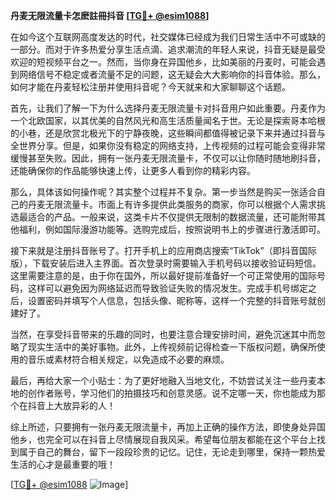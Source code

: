 **丹麦无限流量卡怎麽註冊抖音 [[TG💪+ @esim1088](https://t.me/s/esim1088)]**

在如今这个互联网高度发达的时代，社交媒体已经成为我们日常生活中不可或缺的一部分。而对于许多热爱分享生活点滴、追求潮流的年轻人来说，抖音无疑是最受欢迎的短视频平台之一。然而，当你身在异国他乡，比如美丽的丹麦时，可能会遇到网络信号不稳定或者流量不足的问题，这无疑会大大影响你的抖音体验。那么，如何才能在丹麦轻松注册并使用抖音呢？今天就来和大家聊聊这个话题。

首先，让我们了解一下为什么选择丹麦无限流量卡对抖音用户如此重要。丹麦作为一个北欧国家，以其优美的自然风光和高生活质量闻名于世。无论是探索哥本哈根的小巷，还是欣赏北极光下的宁静夜晚，这些瞬间都值得被记录下来并通过抖音与全世界分享。但是，如果你没有稳定的网络支持，上传视频的过程可能会变得非常缓慢甚至失败。因此，拥有一张丹麦无限流量卡，不仅可以让你随时随地刷抖音，还能确保你的作品能够快速上传，让更多人看到你的精彩内容。

那么，具体该如何操作呢？其实整个过程并不复杂。第一步当然是购买一张适合自己的丹麦无限流量卡。市面上有许多提供此类服务的商家，你可以根据个人需求挑选最适合的产品。一般来说，这类卡片不仅提供无限制的数据流量，还可能附带其他福利，例如国际漫游功能等。选购完成后，按照说明书上的步骤进行激活即可。

接下来就是注册抖音账号了。打开手机上的应用商店搜索“TikTok”（即抖音国际版），下载安装后进入主界面。首次登录时需要输入手机号码以接收验证码短信。这里需要注意的是，由于你在国外，所以最好提前准备好一个可正常使用的国际号码，这样可以避免因为网络延迟而导致验证失败的情况发生。完成手机号绑定之后，设置密码并填写个人信息，包括头像、昵称等，这样一个完整的抖音账号就创建好了。

当然，在享受抖音带来的乐趣的同时，也要注意合理安排时间，避免沉迷其中而忽略了现实生活中的美好事物。此外，上传视频前记得检查一下版权问题，确保所使用的音乐或素材符合相关规定，以免造成不必要的麻烦。

最后，再给大家一个小贴士：为了更好地融入当地文化，不妨尝试关注一些丹麦本地的创作者账号，学习他们的拍摄技巧和创意灵感。说不定哪一天，你也能成为那个在抖音上大放异彩的人！

综上所述，只要拥有一张丹麦无限流量卡，再加上正确的操作方法，即使身处异国他乡，也完全可以在抖音上尽情展现自我风采。希望每位朋友都能在这个平台上找到属于自己的舞台，留下一段段珍贵的记忆。记住，无论走到哪里，保持一颗热爱生活的心才是最重要的哦！

[[TG💪+ @esim1088](https://t.me/s/esim1088) ![Image](https://i.postimg.cc/4NQfJmqS/Snipaste-2025-05-13-00-14-12.png)]